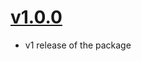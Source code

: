 # [v1.0.0](https://github.com/thakursaurabh1998/code-harmony/releases/tag/v1.0.0)

- v1 release of the package
